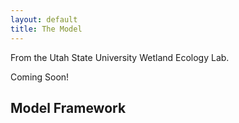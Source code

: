 ```yaml
---
layout: default
title: The Model
---
```


From the Utah State University Wetland Ecology Lab.

Coming Soon!

## Model Framework
